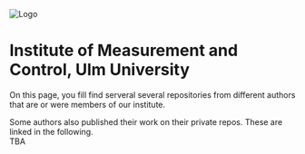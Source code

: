 ![Logo](img/Logo_MRM_Text-breit-en.png)

# Institute of Measurement and Control, Ulm University

On this page, you fill find serveral several repositories from different authors that are or were members of our institute.

Some authors also published their work on their private repos. These are linked in the following.  
TBA


